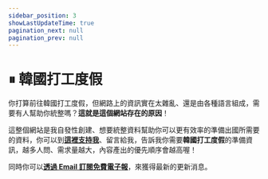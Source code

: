 ```yaml
---
sidebar_position: 3
showLastUpdateTime: true
pagination_next: null
pagination_prev: null
---
```


# ⏸ 韓國打工度假

<head>
  <meta name="robots" content="noindex"/>
  <meta name="googlebot" content="noindex"/>
</head>

你打算前往韓國打工度假，但網路上的資訊實在太雜亂、還是由各種語言組成，需要有人幫助你統整嗎？**這就是這個網站存在的原因**！

這整個網站是我自發性創建、想要統整資料幫助你可以更有效率的準備出國所需要的資料，你可以到[**這裡支持我**](https://davidchen.bobaboba.me/)、留言給我，告訴我你需要**韓國打工度假**的準備資訊，越多人問、需求量越大，內容產出的優先順序會越高喔！

同時你可以[**透過 Email 訂閱免費電子報**](https://newsletter.xdavidchen.com/zh-tw)，來獲得最新的更新消息。